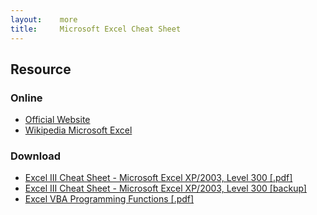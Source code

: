 ```yaml
---
layout:    more
title:     Microsoft Excel Cheat Sheet 
---
```

<div class="content content-400">
    <div class="board board-326">
        <h2 class="board-title">Resource</h2>
        <div class="board-card">
            <h3 class="board-card-title">Online</h3>
            <ul>
                <li><a href="http://office.microsoft.com/en-us/excel/">Official Website</a></li>
                <li><a href="http://en.wikipedia.org/wiki/Microsoft_Excel">Wikipedia Microsoft Excel</a></li>
            </ul>
        </div>
        <div class="board-card">
            <h3 class="board-card-title">Download</h3>
            <ul>
                <li><a href="http://scs.unl.edu/training/cheats/excel300.pdf">Excel III Cheat Sheet - Microsoft Excel XP/2003, Level 300 [.pdf]</a></li>
                <li><a href="/static/cs/excel300.pdf">Excel III Cheat Sheet - Microsoft Excel XP/2003, Level 300 [backup]</a></li>
                <li><a href="/static/cs/Excel_VBA_Programming_Functions_1.pdf">Excel VBA Programming Functions [.pdf]</a></li>
            </ul>
        </div>
    </div>
</div>
